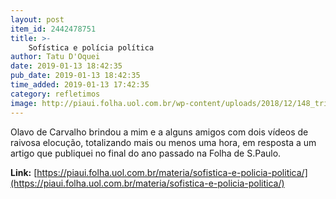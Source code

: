 ```yaml
---
layout: post
item_id: 2442478751
title: >-
    Sofística e polícia política
author: Tatu D'Oquei
date: 2019-01-13 18:42:35
pub_date: 2019-01-13 18:42:35
time_added: 2019-01-13 17:42:35
category: refletimos
image: http://piaui.folha.uol.com.br/wp-content/uploads/2018/12/148_tribuna_redes.jpg
---
```


Olavo de Carvalho brindou a mim e a alguns amigos com dois vídeos de raivosa elocução, totalizando mais ou menos uma hora, em resposta a um artigo que publiquei no final do ano passado na Folha de S.Paulo.

**Link:** [https://piaui.folha.uol.com.br/materia/sofistica-e-policia-politica/](https://piaui.folha.uol.com.br/materia/sofistica-e-policia-politica/)

